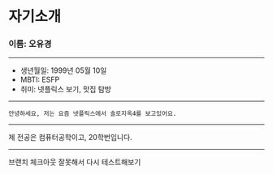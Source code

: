 # 자기소개
### 이름: 오유경
***
* 생년월일: 1999년 05월 10일
* MBTI: ESFP
* 취미: 넷플릭스 보기, 맛집 탐방
***

````
안녕하세요, 저는 요즘 넷플릭스에서 솔로지옥4를 보고있어요.
````

***
제 전공은 컴퓨터공학이고, 20학번입니다. 
***

브랜치 체크아웃 잘못해서 다시 테스트해보기